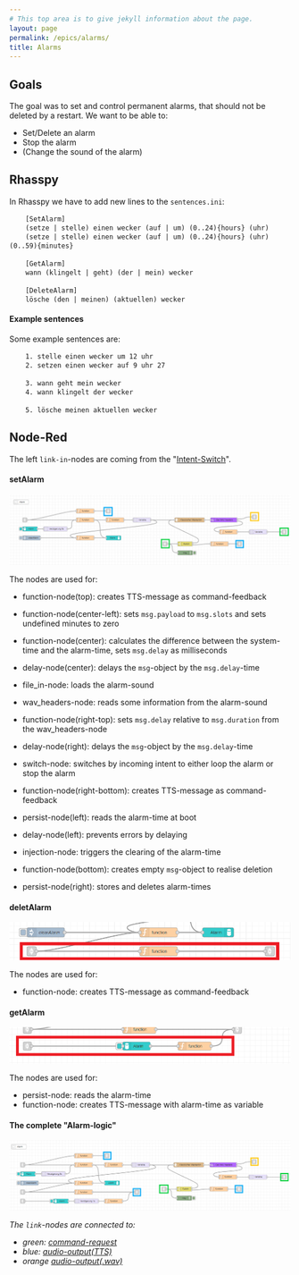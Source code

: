 ```yaml
---
# This top area is to give jekyll information about the page.
layout: page
permalink: /epics/alarms/
title: Alarms
---
```


## Goals
The goal was to set and control permanent alarms, that should not be deleted by a restart.
We want to be able to:
- Set/Delete an alarm
- Stop the alarm
- (Change the sound of the alarm)

## Rhasspy
In Rhasspy we have to add new lines to the `sentences.ini`:
```textmate
    [SetAlarm]
    (setze | stelle) einen wecker (auf | um) (0..24){hours} (uhr)
    (setze | stelle) einen wecker (auf | um) (0..24){hours} (uhr) (0..59){minutes}
    
    [GetAlarm]
    wann (klingelt | geht) (der | mein) wecker
    
    [DeleteAlarm]
    lösche (den | meinen) (aktuellen) wecker
```

#### Example sentences
Some example sentences are:
```textmate
    1. stelle einen wecker um 12 uhr
    2. setzen einen wecker auf 9 uhr 27

    3. wann geht mein wecker
    4. wann klingelt der wecker

    5. lösche meinen aktuellen wecker
```
## Node-Red

The left `link-in`-nodes are coming from the "[Intent-Switch](./lights.md#how-to-use-the-rhasspy-websocket)".

#### setAlarm
![setAlarm](../../assets/Node-Red/Epics/Alarm/setAlarm.png)  
  
The nodes are used for:
- function-node(top): creates TTS-message as command-feedback  

- function-node(center-left): sets `msg.payload` to `msg.slots` and sets undefined minutes to zero  
- function-node(center): calculates the difference between the system-time and the alarm-time, sets `msg.delay` as milliseconds
- delay-node(center): delays the `msg`-object by the `msg.delay`-time
- file_in-node: loads the alarm-sound
- wav_headers-node: reads some information from the alarm-sound
- function-node(right-top): sets `msg.delay` relative to `msg.duration` from the wav_headers-node
- delay-node(right): delays the `msg`-object by the `msg.delay`-time

- switch-node: switches by incoming intent to either loop the alarm or stop the alarm
- function-node(right-bottom):  creates TTS-message as command-feedback

- persist-node(left): reads the alarm-time at boot
- delay-node(left): prevents errors by delaying

- injection-node: triggers the clearing of the alarm-time
- function-node(bottom): creates empty `msg`-object to realise deletion
- persist-node(right): stores and deletes alarm-times

#### deletAlarm
![deleteAlarm](../../assets/Node-Red/Epics/Alarm/deleteAlarm.png)  
  
The nodes are used for:  
- function-node: creates TTS-message as command-feedback  
  
#### getAlarm  
![getAlarm](../../assets/Node-Red/Epics/Alarm/getAlarm.png)  
  
The nodes are used for:  
- persist-node: reads the alarm-time
- function-node: creates TTS-message with alarm-time as variable  
  

#### The complete "Alarm-logic"  
![fullAlarmLogic](../../assets/Node-Red/Epics/Alarm/alarm.png)  
  
*The `link`-nodes are connected to:*  
- *green: [command-request]()*  
- *blue: [audio-output(TTS)]()*  
- *orange [audio-output(.wav)]()*  
